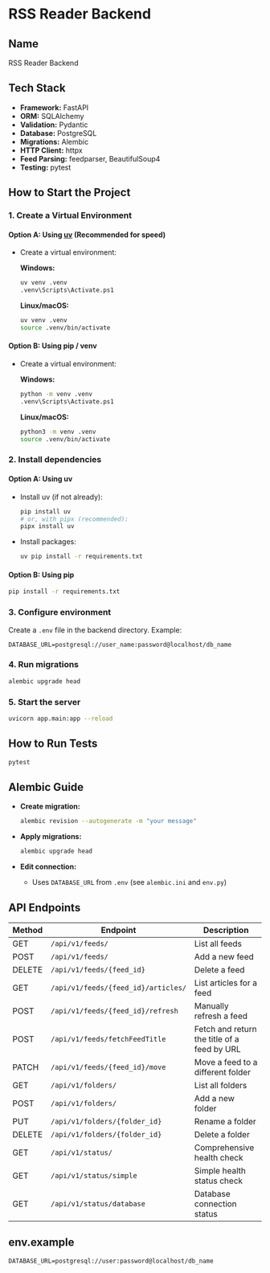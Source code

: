 # RSS Reader Backend

## Name

RSS Reader Backend

## Tech Stack

- **Framework:** FastAPI
- **ORM:** SQLAlchemy
- **Validation:** Pydantic
- **Database:** PostgreSQL
- **Migrations:** Alembic
- **HTTP Client:** httpx
- **Feed Parsing:** feedparser, BeautifulSoup4
- **Testing:** pytest

## How to Start the Project

### 1. Create a Virtual Environment

#### Option A: Using [uv](https://github.com/astral-sh/uv) (Recommended for speed)

- Create a virtual environment:

  **Windows:**
  
  ```sh
  uv venv .venv
  .venv\Scripts\Activate.ps1
  ```

  **Linux/macOS:**

  ```sh
  uv venv .venv
  source .venv/bin/activate
  ```

#### Option B: Using pip / venv

- Create a virtual environment:

  **Windows:**

  ```sh
  python -m venv .venv
  .venv\Scripts\Activate.ps1
  ```

  **Linux/macOS:**

  ```sh
  python3 -m venv .venv
  source .venv/bin/activate
  ```

### 2. Install dependencies

#### Option A: Using uv

- Install uv (if not already):

  ```sh
  pip install uv
  # or, with pipx (recommended):
  pipx install uv
  ```

- Install packages:

  ```sh
  uv pip install -r requirements.txt
  ```

#### Option B: Using pip

  ```sh
  pip install -r requirements.txt
  ```

### 3. Configure environment

Create a `.env` file in the backend directory. Example:

```env
DATABASE_URL=postgresql://user_name:password@localhost/db_name
```

### 4. Run migrations

```sh
alembic upgrade head
```

### 5. Start the server

```sh
uvicorn app.main:app --reload
```

## How to Run Tests

```sh
pytest
```

## Alembic Guide

- **Create migration:**

  ```sh
  alembic revision --autogenerate -m "your message"
  ```

- **Apply migrations:**

  ```sh
  alembic upgrade head
  ```

- **Edit connection:**

  - Uses `DATABASE_URL` from `.env` (see `alembic.ini` and `env.py`)

## API Endpoints

| Method | Endpoint                              | Description                                 |
|--------|----------------------------------------|---------------------------------------------|
| GET    | `/api/v1/feeds/`                      | List all feeds                              |
| POST   | `/api/v1/feeds/`                      | Add a new feed                              |
| DELETE | `/api/v1/feeds/{feed_id}`             | Delete a feed                               |
| GET    | `/api/v1/feeds/{feed_id}/articles/`   | List articles for a feed                    |
| POST   | `/api/v1/feeds/{feed_id}/refresh`     | Manually refresh a feed                     |
| POST   | `/api/v1/feeds/fetchFeedTitle`        | Fetch and return the title of a feed by URL |
| PATCH  | `/api/v1/feeds/{feed_id}/move`        | Move a feed to a different folder           |
| GET    | `/api/v1/folders/`                    | List all folders                            |
| POST   | `/api/v1/folders/`                    | Add a new folder                            |
| PUT    | `/api/v1/folders/{folder_id}`         | Rename a folder                             |
| DELETE | `/api/v1/folders/{folder_id}`         | Delete a folder                             |
| GET    | `/api/v1/status/`                     | Comprehensive health check                  |
| GET    | `/api/v1/status/simple`               | Simple health status check                  |
| GET    | `/api/v1/status/database`             | Database connection status                  |

## env.example

```env
DATABASE_URL=postgresql://user:password@localhost/db_name
```
